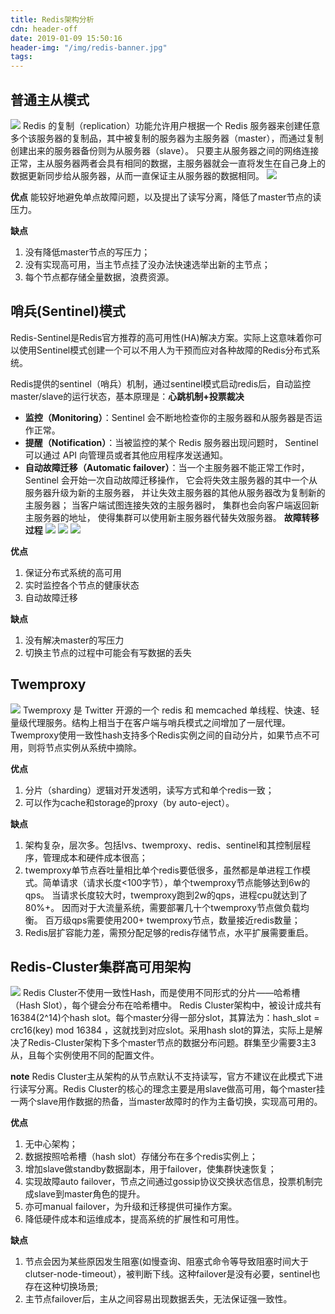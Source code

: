 ```yaml
---
title: Redis架构分析
cdn: header-off
date: 2019-01-09 15:50:16
header-img: "/img/redis-banner.jpg"
tags:
---
```


## 普通主从模式
![](./img/redis-master-slaves.png)
Redis 的复制（replication）功能允许用户根据一个 Redis 服务器来创建任意多个该服务器的复制品，其中被复制的服务器为主服务器（master），而通过复制创建出来的服务器备份则为从服务器（slave）。 只要主从服务器之间的网络连接正常，主从服务器两者会具有相同的数据，主服务器就会一直将发生在自己身上的数据更新同步给从服务器，从而一直保证主从服务器的数据相同。
![](./img/redis-master-slaves-sequence.png)

**优点**
能较好地避免单点故障问题，以及提出了读写分离，降低了master节点的读压力。

**缺点**
1. 没有降低master节点的写压力；
2. 没有实现高可用，当主节点挂了没办法快速选举出新的主节点；
3. 每个节点都存储全量数据，浪费资源。

## 哨兵(Sentinel)模式
Redis-Sentinel是Redis官方推荐的高可用性(HA)解决方案。实际上这意味着你可以使用Sentinel模式创建一个可以不用人为干预而应对各种故障的Redis分布式系统。

Redis提供的sentinel（哨兵）机制，通过sentinel模式启动redis后，自动监控master/slave的运行状态，基本原理是：__心跳机制+投票裁决__
+ **监控（Monitoring）**：Sentinel 会不断地检查你的主服务器和从服务器是否运作正常。
+ **提醒（Notification）**：当被监控的某个 Redis 服务器出现问题时， Sentinel 可以通过 API 向管理员或者其他应用程序发送通知。
+ **自动故障迁移（Automatic failover）**：当一个主服务器不能正常工作时， Sentinel 会开始一次自动故障迁移操作， 它会将失效主服务器的其中一个从服务器升级为新的主服务器， 并让失效主服务器的其他从服务器改为复制新的主服务器； 当客户端试图连接失效的主服务器时， 集群也会向客户端返回新主服务器的地址， 使得集群可以使用新主服务器代替失效服务器。
**故障转移过程**
![](./img/sentinel1.png) ![](./img/sentinel2.png)
![](./img/sentinel3.png)

**优点**
1. 保证分布式系统的高可用
2. 实时监控各个节点的健康状态
3. 自动故障迁移

**缺点**
1. 没有解决master的写压力
2. 切换主节点的过程中可能会有写数据的丢失

## Twemproxy
![](./img/twemproxy.png)
Twemproxy 是 Twitter 开源的一个 redis 和 memcached 单线程、快速、轻量级代理服务。结构上相当于在客户端与哨兵模式之间增加了一层代理。
Twemproxy使用一致性hash支持多个Redis实例之间的自动分片，如果节点不可用，则将节点实例从系统中摘除。

**优点**
1. 分片（sharding）逻辑对开发透明，读写方式和单个redis一致；
2. 可以作为cache和storage的proxy（by auto-eject）。

**缺点**
1. 架构复杂，层次多。包括lvs、twemproxy、redis、sentinel和其控制层程序，管理成本和硬件成本很高；
2. twemproxy单节点吞吐量相比单个redis要低很多，虽然都是单进程工作模式。简单请求（请求长度<100字节），单个twemproxy节点能够达到6w的qps。 当请求长度较大时，twemproxy跑到2w的qps，进程cpu就达到了80%+。 因而对于大流量系统，需要部署几十个twemproxy节点做负载均衡。 百万级qps需要使用200+ twemproxy节点，数量接近redis数量；
3. Redis层扩容能力差，需预分配足够的redis存储节点，水平扩展需要重启。


## Redis-Cluster集群高可用架构
![](./img/redis-cluster.jpg)
Redis Cluster不使用一致性Hash，而是使用不同形式的分片——哈希槽（Hash Slot），每个键会分布在哈希槽中。
Redis Cluster架构中，被设计成共有16384(2^14)个hash slot。每个master分得一部分slot，其算法为：hash_slot = crc16(key) mod 16384 ，这就找到对应slot。采用hash slot的算法，实际上是解决了Redis-Cluster架构下多个master节点的数据分布问题。群集至少需要3主3从，且每个实例使用不同的配置文件。

**note**
Redis Cluster主从架构的从节点默认不支持读写，官方不建议在此模式下进行读写分离。Redis Cluster的核心的理念主要是用slave做高可用，每个master挂一两个slave用作数据的热备，当master故障时的作为主备切换，实现高可用的。

**优点**
1. 无中心架构；
2. 数据按照哈希槽（hash slot）存储分布在多个redis实例上；
3. 增加slave做standby数据副本，用于failover，使集群快速恢复；
4. 实现故障auto failover，节点之间通过gossip协议交换状态信息，投票机制完成slave到master角色的提升。
5. 亦可manual failover，为升级和迁移提供可操作方案。
6. 降低硬件成本和运维成本，提高系统的扩展性和可用性。

**缺点**
1. 节点会因为某些原因发生阻塞(如慢查询、阻塞式命令等导致阻塞时间大于clutser-node-timeout），被判断下线。这种failover是没有必要，sentinel也存在这种切换场景;
2. 主节点failover后，主从之间容易出现数据丢失，无法保证强一致性。




